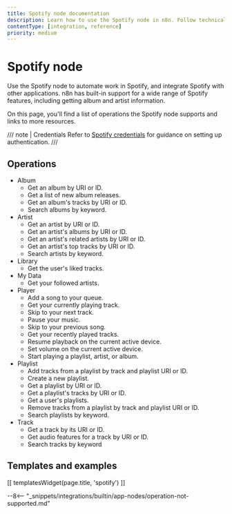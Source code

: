 ```yaml
---
title: Spotify node documentation
description: Learn how to use the Spotify node in n8n. Follow technical documentation to integrate Spotify node into your workflows.
contentType: [integration, reference]
priority: medium
---
```


# Spotify node

Use the Spotify node to automate work in Spotify, and integrate Spotify with other applications. n8n has built-in support for a wide range of Spotify features, including getting album and artist information. 

On this page, you'll find a list of operations the Spotify node supports and links to more resources.

/// note | Credentials
Refer to [Spotify credentials](/integrations/builtin/credentials/spotify.md) for guidance on setting up authentication. 
///

## Operations

* Album
    * Get an album by URI or ID.
    * Get a list of new album releases.
    * Get an album's tracks by URI or ID.
    * Search albums by keyword.
* Artist
    * Get an artist by URI or ID.
    * Get an artist's albums by URI or ID.
    * Get an artist's related artists by URI or ID.
    * Get an artist's top tracks by URI or ID.
    * Search artists by keyword.
* Library
    * Get the user's liked tracks.
* My Data
    * Get your followed artists.
* Player
    * Add a song to your queue.
    * Get your currently playing track.
    * Skip to your next track.
    * Pause your music.
    * Skip to your previous song.
    * Get your recently played tracks.
    * Resume playback on the current active device.
    * Set volume on the current active device.
    * Start playing a playlist, artist, or album.
* Playlist
    * Add tracks from a playlist by track and playlist URI or ID.
    * Create a new playlist.
    * Get a playlist by URI or ID.
    * Get a playlist's tracks by URI or ID.
    * Get a user's playlists.
    * Remove tracks from a playlist by track and playlist URI or ID.
    * Search playlists by keyword.
* Track
    * Get a track by its URI or ID.
    * Get audio features for a track by URI or ID.
    * Search tracks by keyword

## Templates and examples

<!-- see https://www.notion.so/n8n/Pull-in-templates-for-the-integrations-pages-37c716837b804d30a33b47475f6e3780 -->
[[ templatesWidget(page.title, 'spotify') ]]

--8<-- "_snippets/integrations/builtin/app-nodes/operation-not-supported.md"
